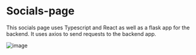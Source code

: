 # Socials-page

This socials page uses Typescript and React as well as a flask app for the backend. It uses axios to send requests to the backend app.

![image](https://github.com/user-attachments/assets/fc157ab5-49c2-4c00-bcbc-9040e5b1399f)
